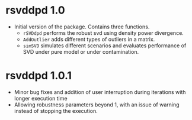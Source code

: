 # rsvddpd 1.0

* Initial version of the package. Contains three functions.
    - `rSVDdpd` performs the robust svd using density power divergence.
    - `AddOutlier` adds different types of outliers in a matrix.
    - `simSVD` simulates different scenarios and evaluates performance of SVD under pure model or under contamination.

# rsvddpd 1.0.1
- Minor bug fixes and addition of user interruption during iterations with longer execution time
- Allowing robustness parameters beyond 1, with an issue of warning instead of stopping the execution.